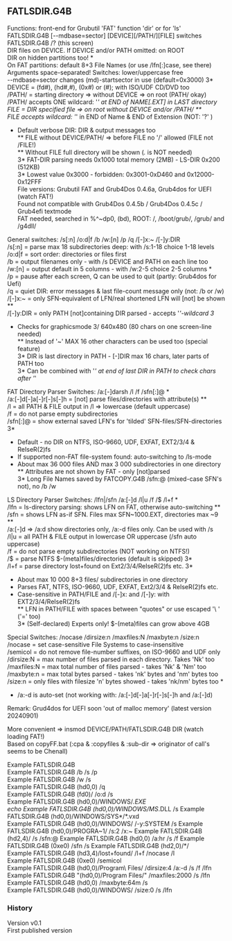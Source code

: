 ## FATLSDIR.G4B

Functions: front-end for Grubutil 'FAT' function 'dir' or for 'ls'  
FATLSDIR.G4B [--mdbase=sector] [DEVICE][/PATH/][FILE] switches  
FATLSDIR.G4B /? (this screen)  
DIR files on DEVICE. If DEVICE and/or PATH omitted: on ROOT  
DIR on hidden partitions too! *  
On FAT partitions: default 8+3 File Names (or use /lfn[:]case, see there)  
Arguments space-separated! Switches: lower/uppercase free  
--mdbase=sector changes (md)-startsector in use (default=0x3000) 3*  
DEVICE = (fd#), (hd#,#), (0x#) or (#); with ISO/UDF CD/DVD too  
/PATH/ = starting directory => without DEVICE => on root (PATH/ okay)  
/PATH/ accepts ONE wildcard: '*' at END of NAME[.EXT] in LAST directory  
FILE = DIR specified file => on root without DEVICE and/or /PATH/ **  
FILE accepts wildcard: '*' in END of Name & END of Extension (NOT: '?' )  
*  Default verbose DIR: DIR & output messages too  
** FILE without DEVICE/PATH/ => before FILE no '/' allowed (FILE not /FILE!)  
** Without FILE full directory will be shown (*.* is NOT needed)  
3* FAT-DIR parsing needs 0x1000 total memory (2MB) - LS-DIR 0x200 (512KB)  
3* Lowest value 0x3000 - forbidden: 0x3001-0xD460 and 0x12000-0x12FFF  
File versions: Grubutil FAT and Grub4Dos 0.4.6a, Grub4dos for UEFI (watch FAT!)  
Found not compatible with Grub4Dos 0.4.5b / Grub4Dos 0.4.5c / Grub4efi textmode  
FAT needed, searched in %^~dp0, (bd), ROOT: /, /boot/grub/, /grub/ and /g4dll/  

General switches: /s[:n] /o:d|f /b /w:[n] /p /q /[-]x:~ /[-]y:DIR  
/s[:n] = parse max 18 subdirectories deep: with /s:1-18 choice 1-18 levels  
/o:d|f = sort order: directories or files first  
/b = output filenames only - with /s DEVICE and PATH on each line too  
/w:[n] = output default in 5 columns - with /w:2-5 choice 2-5 columns *  
/p = pause after each screen, Q can be used to quit (partly: Grub4dos for Uefi)  
/q = quiet DIR: error messages & last file-count message only (not: /b or /w)  
/[-]x:~ = only SFN-equivalent of LFN/real shortened LFN will [not] be shown **  
/[-]y:DIR = only PATH [not]containing DIR parsed - accepts '*'-wildcard 3*  
*  Checks for graphicsmode 3/ 640x480 (80 chars on one screen-line needed)  
** Instead of '~' MAX 16 other characters can be used too (special feature)  
3* DIR is last directory in PATH - [-]DIR max 16 chars, later parts of PATH too  
3* Can be combined with '*' at end of last DIR in PATH to check chars after '*'  

FAT Directory Parser Switches: /a:[-]darsh /l /f /sfn[:]@ *  
/a:[-]d[-]a[-]r[-]s[-]h = [not] parse files/directories with attribute(s) **  
/l = all PATH & FILE output in /l => lowercase (default uppercase)  
/f = do not parse empty subdirectories  
/sfn[:]@ = show external saved LFN's for 'tilded' SFN-files/SFN-directories 3*  
*  Default - no DIR on NTFS, ISO-9660, UDF, EXFAT, EXT2/3/4 & ReIseR(2)fs  
*  If supported non-FAT file-system found: auto-switching to /ls-mode  
*  About max 36 000 files AND max 3 000 subdirectories in one directory  
** Attributes are not shown by FAT - only [not]parsed  
3* Long File Names saved by FATCOPY.G4B /sfn:@ (mixed-case SFN's not), no /b /w  

LS Directory Parser Switches: /lfn|/sfn /a:[-]d /l|u /f /$ /l+f *  
/lfn = ls-directory parsing: shows LFN on FAT, otherwise auto-switching **  
/sfn = shows LFN as-if SFN. Files max SFN~1000.EXT, directories max ~9 **  
/a:[-]d => /a:d show directories only, /a:-d files only. Can be used with /s  
/l|u = all PATH & FILE output in lowercase OR uppercase (/sfn auto uppercase)  
/f = do not parse empty subdirectories (NOT working on NTFS!)  
/$ = parse NTFS $-(meta)files/directories (default is skipped) 3*  
/l+f = parse directory lost+found on Ext2/3/4/ReIseR(2)fs etc. 3*  
*  About max 10 000 8+3 files/ subdirectories in one directory  
*  Parses FAT, NTFS, ISO-9660, UDF, EXFAT, Ext2/3/4 & ReIseR(2)fs etc.  
*  Case-sensitive in PATH/FILE and /[-]x: and /[-]y: with EXT2/3/4/ReIseR(2)fs  
** LFN in PATH/FILE with spaces between "quotes" or use escaped '\ ' ('\=' too)  
3* (Self-declared) Experts only! $-(meta)files can grow above 4GB  

Special Switches: /nocase /dirsize:n /maxfiles:N /maxbyte:n /size:n  
/nocase = set case-sensitive File Systems to case-insensitive  
/semicol = do not remove file-number suffixes, on ISO-9660 and UDF only  
/dirsize:N = max number of files parsed in each directory. Takes 'Nk' too  
/maxfiles:N = max total number of files parsed - takes 'Nk' & 'Nm' too  
/maxbyte:n = max total bytes parsed - takes 'nk' bytes and 'nm' bytes too  
/size:n = only files with filesize 'n' bytes showed - takes 'nk/nm' bytes too *  
*  /a:-d is auto-set (not working with: /a:[-]d[-]a[-]r[-]s[-]h and /a:[-]d)  

Remark: Grud4dos for UEFI soon 'out of malloc memory' (latest version 20240901)  

More convenient => insmod DEVICE/PATH/FATLSDIR.G4B DIR (watch loading FAT!)  
Based on copyFF.bat (:cpa & :copyfiles & :sub-dir => originator of call's seems to be Chenall)  

Example FATLSDIR.G4B  
Example FATLSDIR.G4B /b /s /p  
Example FATLSDIR.G4B /w /s  
Example FATLSDIR.G4B (hd0,0) /q  
Example FATLSDIR.G4B (fd0)/ /o:d /s  
Example FATLSDIR.G4B (hd0,0)/WINDOWS/*.EXE  
echo Example FATLSDIR.G4B (hd0,0)/WINDOWS/MS*.DLL /s
Example FATLSDIR.G4B (hd0,0)/WINDOWS/SYS*/*.vxd  
Example FATLSDIR.G4B (hd0,0)/WINDOWS/ /-y:SYSTEM /s
Example FATLSDIR.G4B (hd0,0)/PROGRA~1/ /s:2 /x:~
Example FATLSDIR.G4B (hd2,4)/ /s /sfn:@
Example FATLSDIR.G4B (hd0,0) /a:hr /s /f
Example FATLSDIR.G4B (0xe0) /sfn /s
Example FATLSDIR.G4B (hd2,0)/$* /$  
Example FATLSDIR.G4B (hd3,4)/lost+found/ /l+f /nocase /l  
Example FATLSDIR.G4B (0xe0) /semicol  
Example FATLSDIR.G4B (hd0,0)/Program\ Files/ /dirsize:4 /a:-d /s /f /lfn  
Example FATLSDIR.G4B "(hd0,0)/Program Files/" /maxfiles:2000 /s /lfn  
Example FATLSDIR.G4B (hd0,0) /maxbyte:64m /s  
Example FATLSDIR.G4B (hd0,0)/WINDOWS/ /size:0 /s /lfn  

### History
Version v0.1  
First published version
